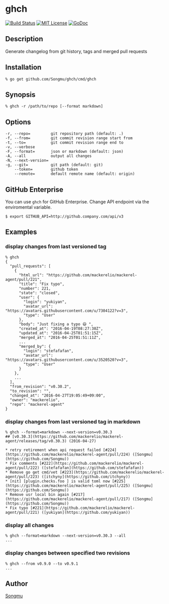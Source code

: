 ghch
=======

[![Build Status](https://travis-ci.org/Songmu/ghch.png?branch=master)][travis]
[![MIT License](http://img.shields.io/badge/license-MIT-blue.svg?style=flat-square)][license]
[![GoDoc](https://godoc.org/github.com/Songmu/ghch?status.svg)](godoc)

[travis]: https://travis-ci.org/Songmu/ghch
[coveralls]: https://coveralls.io/r/Songmu/ghch?branch=master
[license]: https://github.com/Songmu/ghch/blob/master/LICENSE
[godoc]: https://godoc.org/github.com/Songmu/ghch

## Description

Generate changelog from git history, tags and merged pull requests

## Installation

    % go get github.com/Songmu/ghch/cmd/ghch

## Synopsis

    % ghch -r /path/to/repo [--format markdown]

## Options

```
-r, --repo=         git repository path (default: .)
-f, --from=         git commit revision range start from
-t, --to=           git commit revision range end to
-v, --verbose
-F, --format=       json or markdown (default: json)
-A, --all           output all changes
-N, --next-version=
-g, --git=          git path (default: git)
    --token=        github token
    --remote=       default remote name (default: origin)
```

## GitHub Enterprise

You can use `ghch` for GitHub Enterprise. Change API endpoint via the enviromental variable.

    $ export GITHUB_API=http://github.company.com/api/v3

## Examples

### display changes from last versioned tag

    % ghch
    {
      "pull_requests": [
        {
          "html_url": "https://github.com/mackerelio/mackerel-agent/pull/221",
          "title": "Fix typo",
          "number": 221,
          "state": "closed",
          "user": {
            "login": "yukiyan",
            "avatar_url": "https://avatars.githubusercontent.com/u/7304122?v=3",
            "type": "User"
          },
          "body": "Just fixing a typo 😄 ",
          "created_at": "2016-04-19T08:27:30Z",
          "updated_at": "2016-04-25T01:51:15Z",
          "merged_at": "2016-04-25T01:51:11Z",
          ...
          "merged_by": {
            "login": "stefafafan",
            "avatar_url": "https://avatars.githubusercontent.com/u/3520520?v=3",
            "type": "User"
          }
        },
        ...
      ],
      "from_revision": "v0.30.2",
      "to_revision": "",
      "changed_at": "2016-04-27T19:05:49+09:00",
      "owner": "mackerelio",
      "repo": "mackerel-agent"
    }

### display changes from last versioned tag in markdown

    % ghch --format=markdown --next-version=v0.30.3
    ## [v0.30.3](https://github.com/mackerelio/mackerel-agent/releases/tag/v0.30.3) (2016-04-27)

    * retry retirement when api request failed [#224](https://github.com/mackerelio/mackerel-agent/pull/224) ([Songmu](https://github.com/Songmu))
    * Fix comments [#222](https://github.com/mackerelio/mackerel-agent/pull/222) ([stefafafan](https://github.com/stefafafan))
    * Remove go get cmd/vet [#223](https://github.com/mackerelio/mackerel-agent/pull/223) ([itchyny](https://github.com/itchyny))
    * [nit] [plugin.checks.foo ] is valid toml now [#225](https://github.com/mackerelio/mackerel-agent/pull/225) ([Songmu](https://github.com/Songmu))
    * Remove usr local bin again [#217](https://github.com/mackerelio/mackerel-agent/pull/217) ([Songmu](https://github.com/Songmu))
    * Fix typo [#221](https://github.com/mackerelio/mackerel-agent/pull/221) ([yukiyan](https://github.com/yukiyan))

### display all changes

    % ghch --format=markdown --next-version=v0.30.3 --all
    ...

### display changes between specified two revisions

    % ghch --from v0.9.0 --to v0.9.1
    ...

## Author

[Songmu](https://github.com/Songmu)

